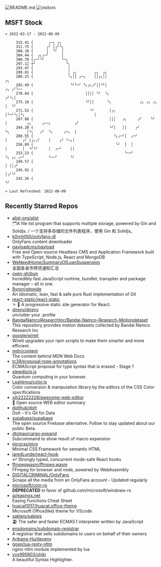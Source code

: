 ![README.md](https://github.com/Gerhut/Gerhut/workflows/README.md/badge.svg)
![visitors](https://visitors.vercel.app/Gerhut/Gerhut?token=8cf69d1f6813d272ef062726b6070c9be4ff72038cfe5a7ded7384a8da65d866)

## MSFT Stock

```
> 2022-03-17 - 2022-08-09

     315.41 ┤       ╭─╮ ╭╮                                                                                       
     311.75 ┤      ╭╯ │╭╯╰╮                                                                                      
     308.10 ┤      │  ╰╯  │                                                                                      
     304.44 ┤  ╭╮╭─╯      │                                                                                      
     300.78 ┤╭─╯╰╯        ╰─╮                                                                                    
     297.12 ┼╯              ╰╮                                                                                   
     293.47 ┤                │                                                                                   
     289.81 ┤                │ ╭╮        ╭╮  ╭╮                                                                  
     286.15 ┤                ╰╮││ ╭─╮    ││╭╮││                                                             ╭╮   
     282.49 ┤                 ╰╯╰─╯ ╰╮╭╮╭╯││╰╯│                                                         ╭╮ ╭╯╰── 
     278.84 ┤                        ││││ ╰╯  ╰╮                                                       ╭╯╰╮│     
     275.18 ┤                        ╰╯││      ╰╮             ╭╮ ╭╮ ╭╮                                 │  ╰╯     
     271.52 ┤                          ╰╯       │╭╮           │╰─╯╰╮│╰╮                                │         
     267.86 ┤                                   │││   ╭╮     ╭╯    ╰╯ │         ╭╮     ╭──╮           ╭╯         
     264.20 ┤                                   ╰╯│   ││    ╭╯        ╰╮        │╰╮   ╭╯  ╰╮     ╭─╮  │          
     260.55 ┤                                     ╰╮╭─╯│  ╭─╯          │       ╭╯ │╭╮╭╯    │    ╭╯ ╰─╮│          
     256.89 ┤                                      ╰╯  │  │            │       │  ╰╯╰╯     │  ╭─╯    ││          
     253.23 ┤                                          ╰──╯            ╰╮ ╭╮ ╭─╯           ╰──╯      ╰╯          
     249.57 ┤                                                           │ ││╭╯                                   
     245.92 ┤                                                           │╭╯╰╯                                    
     242.26 ┤                                                           ╰╯                                       

> Last Refreshed: 2022-08-09
```

## Recently Starred Repos

- [alist-org/alist](https://github.com/alist-org/alist)  
  🗂️A file list program that supports multiple storage, powered by Gin and Solidjs. / 一个支持多存储的文件列表程序，使用 Gin 和 Solidjs。
- [k0rnh0li0/onlyfans-dl](https://github.com/k0rnh0li0/onlyfans-dl)  
  OnlyFans content downloader
- [payloadcms/payload](https://github.com/payloadcms/payload)  
  Free and Open-source Headless CMS and Application Framework built with TypeScript, Node.js, React and MongoDB
- [WeNeedHome/SummaryOfLoanSuspension](https://github.com/WeNeedHome/SummaryOfLoanSuspension)  
  全国各省市停贷通知汇总
- [oven-sh/bun](https://github.com/oven-sh/bun)  
  Incredibly fast JavaScript runtime, bundler, transpiler and package manager – all in one.
- [Byron/gitoxide](https://github.com/Byron/gitoxide)  
  An idiomatic, lean, fast & safe pure Rust implementation of Git
- [react-static/react-static](https://github.com/react-static/react-static)  
  ⚛️ 🚀 A progressive static site generator for React.
- [direnv/direnv](https://github.com/direnv/direnv)  
  unclutter your .profile
- [BandaiNamcoResearchInc/Bandai-Namco-Research-Motiondataset](https://github.com/BandaiNamcoResearchInc/Bandai-Namco-Research-Motiondataset)  
  This repository provides motion datasets collected by Bandai Namco Research Inc
- [google/wireit](https://github.com/google/wireit)  
  Wireit upgrades your npm scripts to make them smarter and more efficient.
- [mdn/content](https://github.com/mdn/content)  
  The content behind MDN Web Docs
- [tc39/proposal-type-annotations](https://github.com/tc39/proposal-type-annotations)  
  ECMAScript proposal for type syntax that is erased - Stage 1
- [stewdio/q.js](https://github.com/stewdio/q.js)  
  Quantum computing in your browser.
- [LeaVerou/color.js](https://github.com/LeaVerou/color.js)  
  Color conversion & manipulation library by the editors of the CSS Color specifications
- [xjh22222228/awesome-web-editor](https://github.com/xjh22222228/awesome-web-editor)  
  🔨  Open source WEB editor summary
- [dolthub/dolt](https://github.com/dolthub/dolt)  
  Dolt – It's Git for Data
- [supabase/supabase](https://github.com/supabase/supabase)  
  The open source Firebase alternative. Follow to stay updated about our public Beta.
- [dtolnay/cargo-expand](https://github.com/dtolnay/cargo-expand)  
  Subcommand to show result of macro expansion
- [picocss/pico](https://github.com/picocss/pico)  
  Minimal CSS Framework for semantic HTML
- [jaredLunde/react-hook](https://github.com/jaredLunde/react-hook)  
  ↩ Strongly typed, concurrent mode-safe React hooks
- [ffmpegwasm/ffmpeg.wasm](https://github.com/ffmpegwasm/ffmpeg.wasm)  
  FFmpeg for browser and node, powered by WebAssembly
- [DIGITALCRIMINAL/OnlyFans](https://github.com/DIGITALCRIMINAL/OnlyFans)  
  Scrape all the media from an OnlyFans account - Updated regularly
- [microsoft/com-rs](https://github.com/microsoft/com-rs)  
  **DEPRECATED** in favor of github.com/microsoft/windows-rs
- [ai/easings.net](https://github.com/ai/easings.net)  
  Easing Functions Cheat Sheet
- [huacat1017/huacat.office-theme](https://github.com/huacat1017/huacat.office-theme)  
  Microsoft Office(like) theme for VScode
- [sablejs/sablejs](https://github.com/sablejs/sablejs)  
  🏖️ The safer and faster ECMA5.1 interpreter written by JavaScript
- [ensdomains/subdomain-registrar](https://github.com/ensdomains/subdomain-registrar)  
  A registrar that sells subdomains to users on behalf of their owners
- [Anbang-Hu/devenv](https://github.com/Anbang-Hu/devenv)  
- [gosp/lua-resty-ntlm](https://github.com/gosp/lua-resty-ntlm)  
  nginx ntlm module implemented by lua
- [yyx990803/shiki](https://github.com/yyx990803/shiki)  
  A beautiful Syntax Highlighter.
